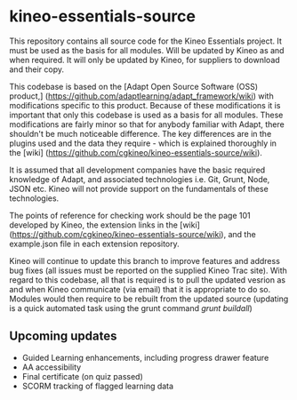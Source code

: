 kineo-essentials-source
=======================

This repository contains all source code for the Kineo Essentials project. It must be used as the basis for all modules. Will be updated by Kineo as and when required. It will only be updated by Kineo, for suppliers to download and their copy.

This codebase is based on the [Adapt Open Source Software (OSS) product,] (https://github.com/adaptlearning/adapt_framework/wiki) with modifications specific to this product. Because of these modifications it is important that only this codebase is used as a basis for all modules. These modifications are fairly minor so that for anybody familiar with Adapt, there shouldn't be much noticeable difference. The key differences are in the plugins used and the data they require - which is explained thoroughly in the [wiki] (https://github.com/cgkineo/kineo-essentials-source/wiki).


It is assumed that all development companies have the basic required knowledge of Adapt, and associated technologies i.e. Git, Grunt, Node, JSON etc. Kineo will not provide support on the fundamentals of these technologies.  

The points of reference for checking work should be the page 101 developed by Kineo, the extension links in the [wiki] (https://github.com/cgkineo/kineo-essentials-source/wiki), and the example.json file in each extension repository.

Kineo will continue to update this branch to improve features and address bug fixes (all issues must be reported on the supplied Kineo Trac site). With regard to this codebase, all that is required is to pull the updated vesrion as and when Kineo communicate (via email) that it is appropriate to do so. Modules would then require to be rebuilt from the updated source (updating is a quick automated task using the grunt command _grunt buildall_)


## Upcoming updates
* Guided Learning enhancements, including progress drawer feature
* AA accessibility
* Final certificate (on quiz passed)
* SCORM tracking of flagged learning data
